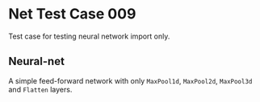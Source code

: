 # Net Test Case 009

Test case for testing neural network import only.

## Neural-net

A simple feed-forward network with only `MaxPool1d`, `MaxPool2d`, `MaxPool3d` and `Flatten` layers.
